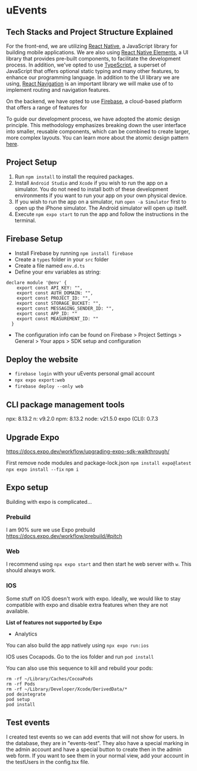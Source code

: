 # uEvents

## Tech Stacks and Project Structure Explained

For the front-end, we are utilizing [React Native](https://reactnative.dev/), a JavaScript library for building mobile applications. We are also using [React Native Elements](https://reactnativeelements.com/), a UI library that provides pre-built components, to facilitate the development process. In addition, we've opted to use [TypeScript](https://www.typescriptlang.org/), a superset of JavaScript that offers optional static typing and many other features, to enhance our programming language. In addition to the UI library we are using, [React Navigation](https://reactnavigation.org/) is an important library we will make use of to implement routing and navigation features.

On the backend, we have opted to use [Firebase](https://firebase.google.com/), a cloud-based platform that offers a range of features for

To guide our development process, we have adopted the atomic design principle. This methodology emphasizes breaking down the user interface into smaller, reusable components, which can be combined to create larger, more complex layouts. You can learn more about the atomic design pattern [here](https://xd.adobe.com/ideas/process/ui-design/atomic-design-principles-methodology-101/).

## Project Setup

1. Run `npm install` to install the required packages.
2. Install `Android Studio` and `Xcode` if you wish to run the app on a simulator. You do not need to install both of these development environments if you want to run your app on your own physical device.
3. If you wish to run the app on a simulator, run `open -a Simulator` first to open up the iPhone simulator. The Android simulator will open up itself.
4. Execute `npm expo start` to run the app and follow the instructions in the terminal.

## Firebase Setup

- Install Firebase by running `npm install firebase`
- Create a `types` folder in your `src` folder
- Create a file named `env.d.ts`
- Define your env variables as string:

```
declare module '@env' {
    export const API_KEY: "",
    export const AUTH_DOMAIN: "",
    export const PROJECT_ID: "",
    export const STORAGE_BUCKET: "",
    export const MESSAGING_SENDER_ID: "",
    export const APP_ID: ""
    export const MEASUREMENT_ID: ""
  }
```

- The configuration info can be found on Firebase > Project Settings > General > Your apps > SDK setup and configuration

## Deploy the website

- `firebase login` with your uEvents personal gmail account
- `npx expo export:web`
- `firebase deploy --only web`

## CLI package management tools

npx: 8.13.2
n: v9.2.0
npm: 8.13.2
node: v21.5.0
expo (CLI): 0.7.3

## Upgrade Expo

https://docs.expo.dev/workflow/upgrading-expo-sdk-walkthrough/

First remove node modules and package-lock.json
`npm install expo@latest`
`npx expo install --fix`
`npm i`

## Expo setup

Building with expo is complicated...

### Prebuild

I am 90% sure we use Expo prebuild https://docs.expo.dev/workflow/prebuild/#pitch

### Web

I recommend using `npx expo start` and then start he web server with `w`. This should always work.

### IOS

Some stuff on IOS doesn't work with expo. Ideally, we would like to stay compatible with expo and disable extra features when they are not available.

**List of features not supported by Expo**

- Analytics

You can also build the app natively using `npx expo run:ios`

IOS uses Cocapods. Go to the ios folder and run `pod install`

You can also use this sequence to kill and rebuild your pods:

```
rm -rf ~/Library/Caches/CocoaPods
rm -rf Pods
rm -rf ~/Library/Developer/Xcode/DerivedData/*
pod deintegrate
pod setup
pod install
```

## Test events

I created test events so we can add events that will not show for users. In the database, they are in "events-test".
They also have a special marking in the admin account and have a special button to create then in the admin web form.
If you want to see them in your normal view, add your account in the testUsers in the config.tsx file.
